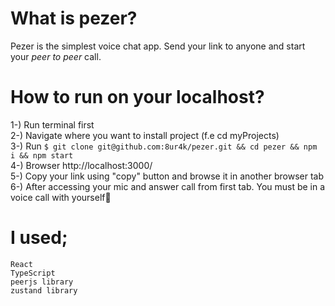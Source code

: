 # What is pezer?

Pezer is the simplest voice chat app. Send your link to anyone and start your *peer to peer* call.<br>

# How to run on your localhost?

1-) Run terminal first<br>
2-) Navigate where you want to install project (f.e cd myProjects)<br>
3-) Run `$ git clone git@github.com:8ur4k/pezer.git && cd pezer && npm i && npm start`<br>
4-) Browser http://localhost:3000/<br>
5-) Copy your link using "copy" button and browse it in another browser tab<br>
6-) After accessing your mic and answer call from first tab. You must be in a voice call with yourself🎉<br>

# I used;
`React`<br>
`TypeScript`<br>
`peerjs library`<br>
`zustand library`<br>
